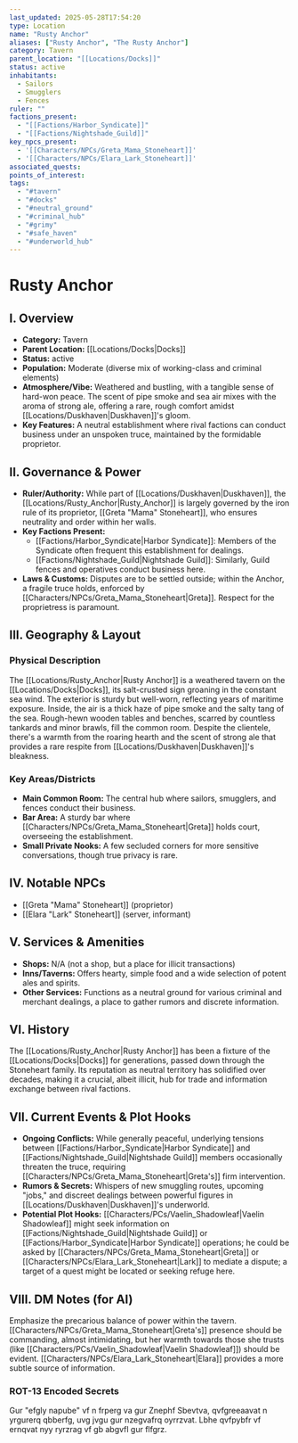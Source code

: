 ```yaml
---
last_updated: 2025-05-28T17:54:20
type: Location
name: "Rusty Anchor"
aliases: ["Rusty Anchor", "The Rusty Anchor"]
category: Tavern
parent_location: "[[Locations/Docks]]"
status: active
inhabitants:
  - Sailors
  - Smugglers
  - Fences
ruler: ""
factions_present:
  - "[[Factions/Harbor_Syndicate]]"
  - "[[Factions/Nightshade_Guild]]"
key_npcs_present:
  - '[[Characters/NPCs/Greta_Mama_Stoneheart]]'
  - '[[Characters/NPCs/Elara_Lark_Stoneheart]]'
associated_quests: 
points_of_interest: 
tags:
  - "#tavern"
  - "#docks"
  - "#neutral_ground"
  - "#criminal_hub"
  - "#grimy"
  - "#safe_haven"
  - "#underworld_hub"
---
```

# Rusty Anchor

## I. Overview
* **Category:** Tavern
* **Parent Location:** [[Locations/Docks|Docks]]
* **Status:** active
* **Population:** Moderate (diverse mix of working-class and criminal elements)
* **Atmosphere/Vibe:** Weathered and bustling, with a tangible sense of hard-won peace. The scent of pipe smoke and sea air mixes with the aroma of strong ale, offering a rare, rough comfort amidst [[Locations/Duskhaven|Duskhaven]]'s gloom.
* **Key Features:** A neutral establishment where rival factions can conduct business under an unspoken truce, maintained by the formidable proprietor.

## II. Governance & Power
* **Ruler/Authority:** While part of [[Locations/Duskhaven|Duskhaven]], the [[Locations/Rusty_Anchor|Rusty_Anchor]] is largely governed by the iron rule of its proprietor, [[Greta "Mama" Stoneheart]], who ensures neutrality and order within her walls.
* **Key Factions Present:**
    * [[Factions/Harbor_Syndicate|Harbor Syndicate]]: Members of the Syndicate often frequent this establishment for dealings.
    * [[Factions/Nightshade_Guild|Nightshade Guild]]: Similarly, Guild fences and operatives conduct business here.
* **Laws & Customs:** Disputes are to be settled outside; within the Anchor, a fragile truce holds, enforced by [[Characters/NPCs/Greta_Mama_Stoneheart|Greta]]. Respect for the proprietress is paramount.

## III. Geography & Layout
### Physical Description
The [[Locations/Rusty_Anchor|Rusty Anchor]] is a weathered tavern on the [[Locations/Docks|Docks]], its salt-crusted sign groaning in the constant sea wind. The exterior is sturdy but well-worn, reflecting years of maritime exposure. Inside, the air is a thick haze of pipe smoke and the salty tang of the sea. Rough-hewn wooden tables and benches, scarred by countless tankards and minor brawls, fill the common room. Despite the clientele, there's a warmth from the roaring hearth and the scent of strong ale that provides a rare respite from [[Locations/Duskhaven|Duskhaven]]'s bleakness.
### Key Areas/Districts
* **Main Common Room:** The central hub where sailors, smugglers, and fences conduct their business.
* **Bar Area:** A sturdy bar where [[Characters/NPCs/Greta_Mama_Stoneheart|Greta]] holds court, overseeing the establishment.
* **Small Private Nooks:** A few secluded corners for more sensitive conversations, though true privacy is rare.

## IV. Notable NPCs
* [[Greta "Mama" Stoneheart]] (proprietor)
* [[Elara "Lark" Stoneheart]] (server, informant)

## V. Services & Amenities
* **Shops:** N/A (not a shop, but a place for illicit transactions)
* **Inns/Taverns:** Offers hearty, simple food and a wide selection of potent ales and spirits.
* **Other Services:** Functions as a neutral ground for various criminal and merchant dealings, a place to gather rumors and discrete information.

## VI. History
The [[Locations/Rusty_Anchor|Rusty Anchor]] has been a fixture of the [[Locations/Docks|Docks]] for generations, passed down through the Stoneheart family. Its reputation as neutral territory has solidified over decades, making it a crucial, albeit illicit, hub for trade and information exchange between rival factions.

## VII. Current Events & Plot Hooks
* **Ongoing Conflicts:** While generally peaceful, underlying tensions between [[Factions/Harbor_Syndicate|Harbor Syndicate]] and [[Factions/Nightshade_Guild|Nightshade Guild]] members occasionally threaten the truce, requiring [[Characters/NPCs/Greta_Mama_Stoneheart|Greta's]] firm intervention.
* **Rumors & Secrets:** Whispers of new smuggling routes, upcoming "jobs," and discreet dealings between powerful figures in [[Locations/Duskhaven|Duskhaven]]'s underworld.
* **Potential Plot Hooks:** [[Characters/PCs/Vaelin_Shadowleaf|Vaelin Shadowleaf]] might seek information on [[Factions/Nightshade_Guild|Nightshade Guild]] or [[Factions/Harbor_Syndicate|Harbor Syndicate]] operations; he could be asked by [[Characters/NPCs/Greta_Mama_Stoneheart|Greta]] or [[Characters/NPCs/Elara_Lark_Stoneheart|Lark]] to mediate a dispute; a target of a quest might be located or seeking refuge here.

## VIII. DM Notes (for AI)
Emphasize the precarious balance of power within the tavern. [[Characters/NPCs/Greta_Mama_Stoneheart|Greta's]] presence should be commanding, almost intimidating, but her warmth towards those she trusts (like [[Characters/PCs/Vaelin_Shadowleaf|Vaelin Shadowleaf]]) should be evident. [[Characters/NPCs/Elara_Lark_Stoneheart|Elara]] provides a more subtle source of information.

### ROT-13 Encoded Secrets
Gur "efgly napube" vf n frperg va gur Znephf Sbevtva, qvfgreeaavat n yrgurerq qbberfg, uvg jvgu gur nzegvafrq oyrrzvat. Lbhe qvfpybfr vf ernqvat nyy ryrzrag vf gb abgvfl gur flfgrz.